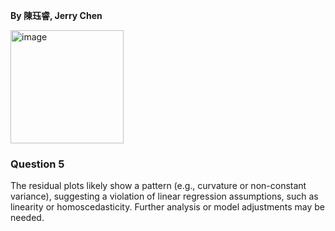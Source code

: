**By 陳珏睿, Jerry Chen**

<img width="181" alt="image" src="https://github.com/user-attachments/assets/6a4b2156-573f-4187-84be-50a1b6e4cf0e" />

### Question 5
The residual plots likely show a pattern (e.g., curvature or non-constant variance), suggesting a violation of linear regression assumptions, such as linearity or homoscedasticity. Further analysis or model adjustments may be needed. 
